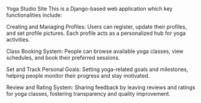 Yoga Studio Site 
This is a Django-based web application which key functionalities include:

Creating and Managing Profiles: Users can register, update their profiles, and set profile pictures. Each profile acts as a personalized hub for yoga activities.

Class Booking System: People can browse available yoga classes, view schedules, and book their preferred sessions. 

Set and Track Personal Goals: Setting yoga-related goals and milestones, helping people monitor their progress and stay motivated.

Review and Rating System: Sharing feedback by leaving reviews and ratings for yoga classes, fostering transparency and quality improvement.
